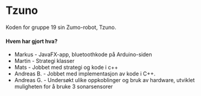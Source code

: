 # Tzuno
Koden for gruppe 19 sin Zumo-robot, Tzuno.

#### Hvem har gjort hva?
* Markus - JavaFX-app, bluetoothkode på Arduino-siden
* Martin - Strategi klasser
* Mats - Jobbet med strategi og kode i c++
* Andreas B. - Jobbet med implementasjon av kode i C++.
* Andreas G. - Undersøkt ulike oppkoblinger og bruk av hardware, utviklet muligheten for å bruke 3 sonarsensorer